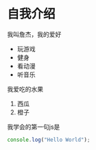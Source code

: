 # 自我介绍
我叫詹杰，我的爱好
* 玩游戏
* 健身
* 看动漫
* 听音乐

我爱吃的水果

1. 西瓜
2. 橙子
   
我学会的第一句js是
````javascript
console.log("Hello World");
````

